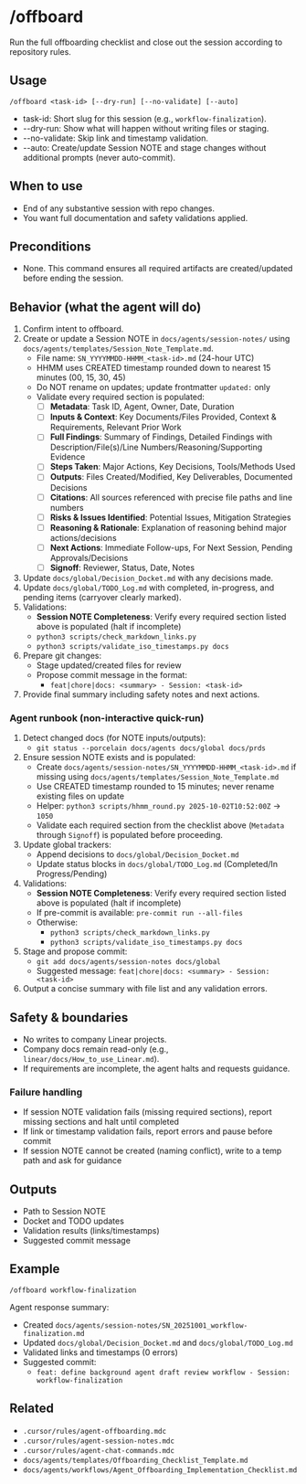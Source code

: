 # /offboard

Run the full offboarding checklist and close out the session according to repository rules.

## Usage

```
/offboard <task-id> [--dry-run] [--no-validate] [--auto]
```

- task-id: Short slug for this session (e.g., `workflow-finalization`).
- --dry-run: Show what will happen without writing files or staging.
- --no-validate: Skip link and timestamp validation.
- --auto: Create/update Session NOTE and stage changes without additional prompts (never auto-commit).

## When to use

- End of any substantive session with repo changes.
- You want full documentation and safety validations applied.

## Preconditions

- None. This command ensures all required artifacts are created/updated before ending the session.

## Behavior (what the agent will do)

1. Confirm intent to offboard.
2. Create or update a Session NOTE in `docs/agents/session-notes/` using `docs/agents/templates/Session_Note_Template.md`.
   - File name: `SN_YYYYMMDD-HHMM_<task-id>.md` (24-hour UTC)
   - HHMM uses CREATED timestamp rounded down to nearest 15 minutes (00, 15, 30, 45)
   - Do NOT rename on updates; update frontmatter `updated:` only
   - Validate every required section is populated:
     <!-- SESSION_NOTE_REQUIRED_SECTIONS:start -->
     - [ ] **Metadata**: Task ID, Agent, Owner, Date, Duration
     - [ ] **Inputs & Context**: Key Documents/Files Provided, Context & Requirements, Relevant Prior Work
     - [ ] **Full Findings**: Summary of Findings, Detailed Findings with Description/File(s)/Line Numbers/Reasoning/Supporting Evidence
     - [ ] **Steps Taken**: Major Actions, Key Decisions, Tools/Methods Used
     - [ ] **Outputs**: Files Created/Modified, Key Deliverables, Documented Decisions
     - [ ] **Citations**: All sources referenced with precise file paths and line numbers
     - [ ] **Risks & Issues Identified**: Potential Issues, Mitigation Strategies
     - [ ] **Reasoning & Rationale**: Explanation of reasoning behind major actions/decisions
     - [ ] **Next Actions**: Immediate Follow-ups, For Next Session, Pending Approvals/Decisions
     - [ ] **Signoff**: Reviewer, Status, Date, Notes
     <!-- SESSION_NOTE_REQUIRED_SECTIONS:end -->
3. Update `docs/global/Decision_Docket.md` with any decisions made.
4. Update `docs/global/TODO_Log.md` with completed, in-progress, and pending items (carryover clearly marked).
5. Validations:
   - **Session NOTE Completeness**: Verify every required section listed above is populated (halt if incomplete)
   - `python3 scripts/check_markdown_links.py`
   - `python3 scripts/validate_iso_timestamps.py docs`
6. Prepare git changes:
   - Stage updated/created files for review
   - Propose commit message in the format:
     - `feat|chore|docs: <summary> - Session: <task-id>`
7. Provide final summary including safety notes and next actions.

### Agent runbook (non-interactive quick-run)

1. Detect changed docs (for NOTE inputs/outputs):
   - `git status --porcelain docs/agents docs/global docs/prds`
2. Ensure session NOTE exists and is populated:
   - Create `docs/agents/session-notes/SN_YYYYMMDD-HHMM_<task-id>.md` if missing using `docs/agents/templates/Session_Note_Template.md`
   - Use CREATED timestamp rounded to 15 minutes; never rename existing files on update
   - Helper: `python3 scripts/hhmm_round.py 2025-10-02T10:52:00Z` → `1050`
   - Validate each required section from the checklist above (`Metadata` through `Signoff`) is populated before proceeding.
3. Update global trackers:
   - Append decisions to `docs/global/Decision_Docket.md`
   - Update status blocks in `docs/global/TODO_Log.md` (Completed/In Progress/Pending)
4. Validations:
   - **Session NOTE Completeness**: Verify every required section listed above is populated (halt if incomplete)
   - If pre-commit is available: `pre-commit run --all-files`
   - Otherwise:
     - `python3 scripts/check_markdown_links.py`
     - `python3 scripts/validate_iso_timestamps.py docs`
5. Stage and propose commit:
   - `git add docs/agents/session-notes docs/global`
   - Suggested message: `feat|chore|docs: <summary> - Session: <task-id>`
6. Output a concise summary with file list and any validation errors.

## Safety & boundaries

- No writes to company Linear projects.
- Company docs remain read-only (e.g., `linear/docs/How_to_use_Linear.md`).
- If requirements are incomplete, the agent halts and requests guidance.

### Failure handling

- If session NOTE validation fails (missing required sections), report missing sections and halt until completed
- If link or timestamp validation fails, report errors and pause before commit
- If session NOTE cannot be created (naming conflict), write to a temp path and ask for guidance

## Outputs

- Path to Session NOTE
- Docket and TODO updates
- Validation results (links/timestamps)
- Suggested commit message

## Example

```
/offboard workflow-finalization
```

Agent response summary:

- Created `docs/agents/session-notes/SN_20251001_workflow-finalization.md`
- Updated `docs/global/Decision_Docket.md` and `docs/global/TODO_Log.md`
- Validated links and timestamps (0 errors)
- Suggested commit:
  - `feat: define background agent draft review workflow - Session: workflow-finalization`

## Related

- `.cursor/rules/agent-offboarding.mdc`
- `.cursor/rules/agent-session-notes.mdc`
- `.cursor/rules/agent-chat-commands.mdc`
- `docs/agents/templates/Offboarding_Checklist_Template.md`
- `docs/agents/workflows/Agent_Offboarding_Implementation_Checklist.md`
